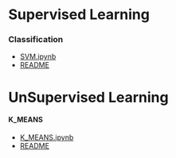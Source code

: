 # Supervised Learning
  ### Classification
  - [SVM.ipynb](https://github.com/MohammadMahdiOmid/Virtual-Irrigation/blob/master/Machine_learning/supervised%20learning/Support%20Vector%20Machine/svm.ipynb)
  - [README](https://github.com/MohammadMahdiOmid/Virtual-Irrigation/blob/master/Machine_learning/supervised%20learning/Support%20Vector%20Machine/svm.ipynb)
# UnSupervised Learning
  #### K_MEANS
  - [K_MEANS.ipynb](https://github.com/MohammadMahdiOmid/Virtual-Irrigation/blob/master/Machine_learning/unsupervised%20learning/Kmeans/k_means.ipynb)
  - [README](https://github.com/MohammadMahdiOmid/Virtual-Irrigation/blob/master/Machine_learning/unsupervised%20learning/Kmeans/kmeans.md)
